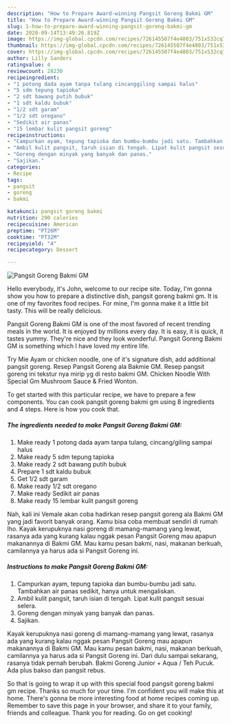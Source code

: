 ```yaml
---
description: "How to Prepare Award-winning Pangsit Goreng Bakmi GM"
title: "How to Prepare Award-winning Pangsit Goreng Bakmi GM"
slug: 1-how-to-prepare-award-winning-pangsit-goreng-bakmi-gm
date: 2020-09-14T13:49:26.819Z
image: https://img-global.cpcdn.com/recipes/726145507f4e4803/751x532cq70/pangsit-goreng-bakmi-gm-foto-resep-utama.jpg
thumbnail: https://img-global.cpcdn.com/recipes/726145507f4e4803/751x532cq70/pangsit-goreng-bakmi-gm-foto-resep-utama.jpg
cover: https://img-global.cpcdn.com/recipes/726145507f4e4803/751x532cq70/pangsit-goreng-bakmi-gm-foto-resep-utama.jpg
author: Lilly Sanders
ratingvalue: 4
reviewcount: 28230
recipeingredient:
- "1 potong dada ayam tanpa tulang cincanggiling sampai halus"
- "5 sdm tepung tapioka"
- "2 sdt bawang putih bubuk"
- "1 sdt kaldu bubuk"
- "1/2 sdt garam"
- "1/2 sdt oregano"
- "Sedikit air panas"
- "15 lembar kulit pangsit goreng"
recipeinstructions:
- "Campurkan ayam, tepung tapioka dan bumbu-bumbu jadi satu. Tambahkan air panas sedikit, hanya untuk mengaliskan."
- "Ambil kulit pangsit, taruh isian di tengah. Lipat kulit pangsit sesuai selera."
- "Goreng dengan minyak yang banyak dan panas."
- "Sajikan."
categories:
- Recipe
tags:
- pangsit
- goreng
- bakmi

katakunci: pangsit goreng bakmi 
nutrition: 290 calories
recipecuisine: American
preptime: "PT26M"
cooktime: "PT32M"
recipeyield: "4"
recipecategory: Dessert

---
```



![Pangsit Goreng Bakmi GM](https://img-global.cpcdn.com/recipes/726145507f4e4803/751x532cq70/pangsit-goreng-bakmi-gm-foto-resep-utama.jpg)

Hello everybody, it's John, welcome to our recipe site. Today, I'm gonna show you how to prepare a distinctive dish, pangsit goreng bakmi gm. It is one of my favorites food recipes. For mine, I'm gonna make it a little bit tasty. This will be really delicious.

Pangsit Goreng Bakmi GM is one of the most favored of recent trending meals in the world. It is enjoyed by millions every day. It is easy, it is quick, it tastes yummy. They're nice and they look wonderful. Pangsit Goreng Bakmi GM is something which I have loved my entire life.

Try Mie Ayam or chicken noodle, one of it&#39;s signature dish, add additional pangsit goreng. Resep Pangsit Goreng ala Bakmie GM. Resep pangsit goreng ini tekstur nya mirip yg di resto bakmi GM. Chicken Noodle With Special Gm Mushroom Sauce &amp; Fried Wonton.


To get started with this particular recipe, we have to prepare a few components. You can cook pangsit goreng bakmi gm using 8 ingredients and 4 steps. Here is how you cook that.

<!--inarticleads1-->

##### The ingredients needed to make Pangsit Goreng Bakmi GM:

1. Make ready 1 potong dada ayam tanpa tulang, cincang/giling sampai halus
1. Make ready 5 sdm tepung tapioka
1. Make ready 2 sdt bawang putih bubuk
1. Prepare 1 sdt kaldu bubuk
1. Get 1/2 sdt garam
1. Make ready 1/2 sdt oregano
1. Make ready Sedikit air panas
1. Make ready 15 lembar kulit pangsit goreng


Nah, kali ini Vemale akan coba hadirkan resep pangsit goreng ala Bakmi GM yang jadi favorit banyak orang. Kamu bisa coba membuat sendiri di rumah lho. Kayak kerupuknya nasi goreng di mamang-mamang yang lewat, rasanya ada yang kurang kalau nggak pesan Pangsit Goreng mau apapun makanannya di Bakmi GM. Mau kamu pesan bakmi, nasi, makanan berkuah, camilannya ya harus ada si Pangsit Goreng ini. 

<!--inarticleads2-->

##### Instructions to make Pangsit Goreng Bakmi GM:

1. Campurkan ayam, tepung tapioka dan bumbu-bumbu jadi satu. Tambahkan air panas sedikit, hanya untuk mengaliskan.
1. Ambil kulit pangsit, taruh isian di tengah. Lipat kulit pangsit sesuai selera.
1. Goreng dengan minyak yang banyak dan panas.
1. Sajikan.


Kayak kerupuknya nasi goreng di mamang-mamang yang lewat, rasanya ada yang kurang kalau nggak pesan Pangsit Goreng mau apapun makanannya di Bakmi GM. Mau kamu pesan bakmi, nasi, makanan berkuah, camilannya ya harus ada si Pangsit Goreng ini. Dari dulu sampai sekarang, rasanya tidak pernah berubah. Bakmi Goreng Junior + Aqua / Teh Pucuk. Ada plus bakso dan pangsit rebus. 

So that is going to wrap it up with this special food pangsit goreng bakmi gm recipe. Thanks so much for your time. I'm confident you will make this at home. There's gonna be more interesting food at home recipes coming up. Remember to save this page in your browser, and share it to your family, friends and colleague. Thank you for reading. Go on get cooking!

